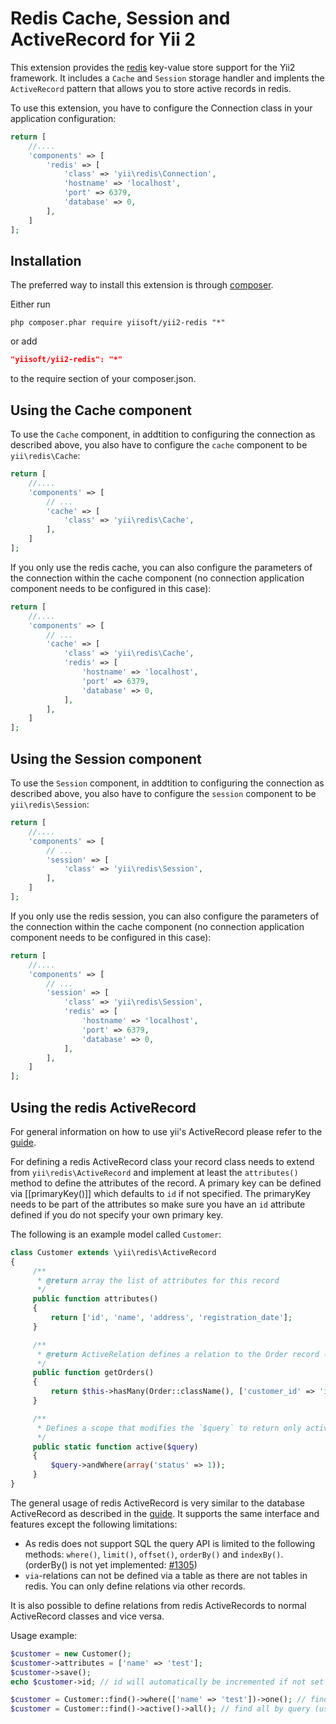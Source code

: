 Redis Cache, Session and ActiveRecord for Yii 2
===============================================

This extension provides the [redis](http://redis.io/) key-value store support for the Yii2 framework.
It includes a `Cache` and `Session` storage handler and implents the `ActiveRecord` pattern that allows
you to store active records in redis.

To use this extension, you have to configure the Connection class in your application configuration:

```php
return [
	//....
	'components' => [
        'redis' => [
            'class' => 'yii\redis\Connection',
            'hostname' => 'localhost',
            'port' => 6379,
            'database' => 0,
        ],
	]
];
```

Installation
------------

The preferred way to install this extension is through [composer](http://getcomposer.org/download/).

Either run

```
php composer.phar require yiisoft/yii2-redis "*"
```

or add

```json
"yiisoft/yii2-redis": "*"
```

to the require section of your composer.json.


Using the Cache component
-------------------------

To use the `Cache` component, in addtition to configuring the connection as described above,
you also have to configure the `cache` component to be `yii\redis\Cache`:

```php
return [
	//....
	'components' => [
	    // ...
        'cache' => [
            'class' => 'yii\redis\Cache',
        ],
	]
];
```

If you only use the redis cache, you can also configure the parameters of the connection within the
cache component (no connection application component needs to be configured in this case):

```php
return [
	//....
	'components' => [
	    // ...
        'cache' => [
            'class' => 'yii\redis\Cache',
            'redis' => [
                'hostname' => 'localhost',
                'port' => 6379,
                'database' => 0,
            ],
        ],
	]
];
```

Using the Session component
---------------------------

To use the `Session` component, in addtition to configuring the connection as described above,
you also have to configure the `session` component to be `yii\redis\Session`:

```php
return [
	//....
	'components' => [
	    // ...
        'session' => [
            'class' => 'yii\redis\Session',
        ],
	]
];
```

If you only use the redis session, you can also configure the parameters of the connection within the
cache component (no connection application component needs to be configured in this case):

```php
return [
	//....
	'components' => [
	    // ...
        'session' => [
            'class' => 'yii\redis\Session',
            'redis' => [
                'hostname' => 'localhost',
                'port' => 6379,
                'database' => 0,
            ],
        ],
	]
];
```


Using the redis ActiveRecord
----------------------------

For general information on how to use yii's ActiveRecord please refer to the [guide](https://github.com/yiisoft/yii2/blob/master/docs/guide/active-record.md).

For defining a redis ActiveRecord class your record class needs to extend from `yii\redis\ActiveRecord` and
implement at least the `attributes()` method to define the attributes of the record.
A primary key can be defined via [[primaryKey()]] which defaults to `id` if not specified.
The primaryKey needs to be part of the attributes so make sure you have an `id` attribute defined if you do
not specify your own primary key.

The following is an example model called `Customer`:

```php
class Customer extends \yii\redis\ActiveRecord
{
     /**
      * @return array the list of attributes for this record
      */
     public function attributes()
     {
         return ['id', 'name', 'address', 'registration_date'];
     }

     /**
      * @return ActiveRelation defines a relation to the Order record (can be in other database, e.g. elasticsearch or sql)
      */
     public function getOrders()
     {
         return $this->hasMany(Order::className(), ['customer_id' => 'id']);
     }

     /**
      * Defines a scope that modifies the `$query` to return only active(status = 1) customers
      */
     public static function active($query)
     {
         $query->andWhere(array('status' => 1));
     }
}
```

The general usage of redis ActiveRecord is very similar to the database ActiveRecord as described in the
[guide](https://github.com/yiisoft/yii2/blob/master/docs/guide/active-record.md).
It supports the same interface and features except the following limitations:

- As redis does not support SQL the query API is limited to the following methods:
  `where()`, `limit()`, `offset()`, `orderBy()` and `indexBy()`.
  (orderBy() is not yet implemented: [#1305](https://github.com/yiisoft/yii2/issues/1305))
- `via`-relations can not be defined via a table as there are not tables in redis. You can only define relations via other records.

It is also possible to define relations from redis ActiveRecords to normal ActiveRecord classes and vice versa.

Usage example:

```php
$customer = new Customer();
$customer->attributes = ['name' => 'test'];
$customer->save();
echo $customer->id; // id will automatically be incremented if not set explicitly

$customer = Customer::find()->where(['name' => 'test'])->one(); // find by query
$customer = Customer::find()->active()->all(); // find all by query (using the `active` scope)
```
